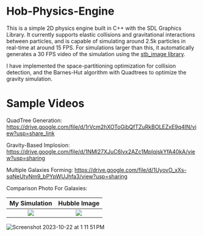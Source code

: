 # Hob-Physics-Engine

This is a simple 2D physics engine built in C++ with the SDL Graphics Library. It currently supports elastic collisions and gravitational interactions between particles, and is capable of simulating around 2.5k particles in real-time at around 15 FPS. For simulations larger than this, it automatically generates a 30 FPS video of the simulation using the [stb_image library](https://github.com/nothings/stb).

I have implemented the space-partitioning optimization for collision detection, and the Barnes-Hut algorithm with Quadtrees to optimize the gravity simulation. 

# Sample Videos

QuadTree Generation: https://drive.google.com/file/d/1rVcm2hXOToGibQfTZuRkBOLEZxE9q4IN/view?usp=share_link

Gravity-Based Implosion: https://drive.google.com/file/d/1NMl27XJuC6lvx2AZc1MpIqjskYfA40kA/view?usp=sharing

Multiple Galaxies Forming: https://drive.google.com/file/d/1UyovO_xXs-sqNeUtyNm9_bPYpWUJhfa3/view?usp=sharing

Comparison Photo For Galaxies: 

My Simulation             |  Hubble Image
:-------------------------:|:-------------------------:
![](https://...Dark.png)  |  ![](https://cdn.theatlantic.com/thumbor/HLOtKC-Sb-E-EGlFXiRsrRyhQjo=/0x1078:4164x3420/976x549/media/img/mt/2017/05/STSCI_H_p1720a_f_4164x4634/original.png)

![Screenshot 2023-10-22 at 1 11 51 PM](https://github.com/sameeragrawal536/SDL-Physics-Engine/assets/65458627/3901f3e4-26c9-4dfa-b206-d0fad971783c)
